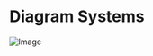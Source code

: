 # Diagram Systems
![Image](https://github.com/user-attachments/assets/0fdd8089-157d-423f-becf-e7dc7e3d762f)
